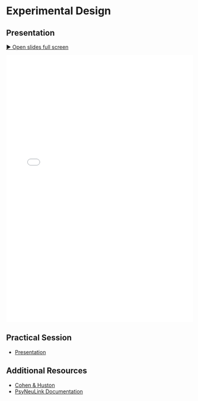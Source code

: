 # Experimental Design


## Presentation

<p>
  <a href="../../../practical-sessions/experimental-design/slides/index.html"
     target="_blank" rel="noopener">
    ▶️ Open slides full screen
  </a>
</p>

<iframe
  src="../../../practical-sessions/experimental-design/slides/index.html"
  width="100%" height="720" style="border:0;"
  allow="fullscreen"
  allowfullscreen>
</iframe>

## Practical Session

- [Presentation](presentation.ipynb)


## Additional Resources

- [Cohen & Huston](https://books.google.com/books?hl=de&lr=&id=cOAmbT3ORLcC&oi=fnd&pg=PA453&dq=cohen+%26+huston+1994&ots=nguFNK-b7W&sig=DdKsbgaUPawQbckBjMU-52ODt1M#v=onepage&q&f=false)
- [PsyNeuLink Documentation](https://princetonuniversity.github.io/PsyNeuLink/)

